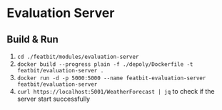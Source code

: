 # Evaluation Server

## Build & Run
1. `cd ./featbit/modules/evaluation-server`
2. `docker build --progress plain -f ./depoly/Dockerfile -t featbit/evaluation-server .`
3. `docker run -d -p 5000:5000 --name featbit-evaluation-server featbit/evaluation-server`
4. `curl https://localhost:5001/WeatherForecast | jq` to check if the server start successfully
